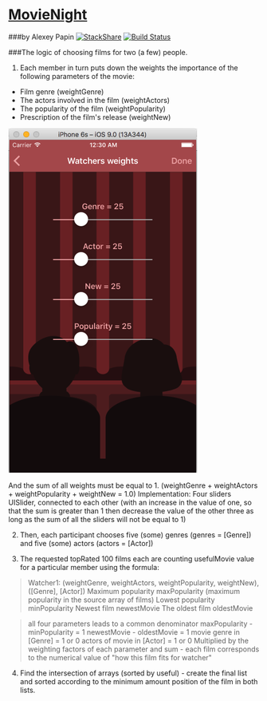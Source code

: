 # [MovieNight](https://teamtreehouse.com/projects/movie-night-for-ios)
###by Alexey Papin  [![StackShare](https://img.shields.io/badge/tech-stack-0690fa.svg?style=flat)](https://stackshare.io/zzheads/zzheads-at-gmail-com) [![Build Status](https://travis-ci.org/Jintin/Swimat.svg?branch=master)](https://travis-ci.org/Jintin/Swimat)

###The logic of choosing films for two (a few) people.

1) Each member in turn puts down the weights the importance of the following parameters of the movie:

- Film genre (weightGenre)
- The actors involved in the film (weightActors)
- The popularity of the film (weightPopularity)
- Prescription of the film's release (weightNew)

<img src="Снимок экрана 2016-12-19 в 0.30.21.png">


And the sum of all weights must be equal to 1. (weightGenre + weightActors + weightPopularity + weightNew = 1.0)
Implementation:
Four sliders UISlider, connected to each other (with an increase in the value of one, so that the sum is greater than 1 
then decrease the value of the other three as long as the sum of all the sliders will not be equal to 1)

2) Then, each participant chooses five (some) genres (genres = [Genre]) and five (some) actors (actors = [Actor])

3) The requested topRated 100 films each are counting usefulMovie value for a particular member using the formula:

> Watcher1: (weightGenre, weightActors, weightPopularity, weightNew), ([Genre], [Actor])
> Maximum popularity maxPopularity (maximum popularity in the source array of films)
> Lowest popularity minPopularity
> Newest film newestMovie
> The oldest film oldestMovie

> all four parameters leads to a common denominator
> maxPopularity - minPopularity = 1
> newestMovie - oldestMovie = 1
> movie genre in [Genre] = 1 or 0
> actors of movie in [Actor] = 1 or 0
> Multiplied by the weighting factors of each parameter and sum - each film corresponds to the numerical value of "how this film fits for watcher"

4) Find the intersection of arrays (sorted by useful) - create the final list and sorted according to the minimum amount
position of the film in both lists.
